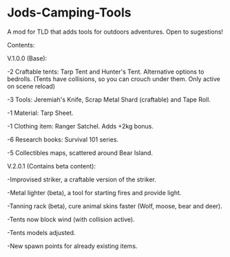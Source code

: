 # Jods-Camping-Tools
A mod for TLD that adds tools for outdoors adventures. Open to sugestions!

Contents:

V.1.0.0 (Base):

-2 Craftable tents: Tarp Tent and Hunter's Tent. Alternative options to bedrolls. (Tents have collisions, so you can crouch under them. Only active on scene reload)

-3 Tools: Jeremiah's Knife, Scrap Metal Shard (craftable) and Tape Roll.

-1 Material: Tarp Sheet.

-1 Clothing item: Ranger Satchel. Adds +2kg bonus.

-6 Research books: Survival 101 series.

-5 Collectibles maps, scattered around Bear Island.


V.2.0.1 (Contains beta content):

-Improvised striker, a craftable version of the striker.

-Metal lighter (beta), a tool for starting fires and provide light.

-Tanning rack (beta), cure animal skins faster (Wolf, moose, bear and deer).

-Tents now block wind (with collision active).

-Tents models adjusted.

-New spawn points for already existing items.
